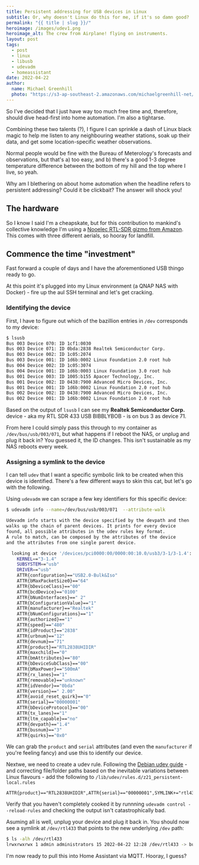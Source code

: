 ```yaml
---
title: Persistent addressing for USB devices in Linux
subtitle: Or, why doesn't Linux do this for me, if it's so damn good?
permalink: "{{ title | slug }}/"
heroimage: /images/udev1.png
heroimage_alt: The crew from Airplane! flying on instruments.
layout: post
tags:
  - post
  - linux
  - libusb
  - udevadm
  - homeassistant
date: 2022-04-22
author: 
  name: Michael Greenhill
  photo: "https://s3-ap-southeast-2.amazonaws.com/michaelgreenhill-net/cdn/2020/02/download.png"
---
```


So I've decided that I just have way too much free time and, therefore, should dive head-first into home automation. I'm also a tightarse.

Combining these two talents (?), I figure I can sprinkle a dash of Linux black magic to help me listen to any neighbouring weather stations, soak up their data, and get some location-specific weather observations.

Normal people would be fine with the Bureau of Meterology's forecasts and observations, but that's a) too easy, and b) there's a good 1-3 degree temperature difference between the bottom of my hill and the top where I live, so yeah.

Why am I blethering on about home automation when the headline refers to persistent addressing? Could it be clickbait? The answer will shock you!

## The hardware

So I know I said I'm a cheapskate, but for this contribution to mankind's collective knowledge I'm using a [Nooelec RTL-SDR gizmo from Amazon](https://www.amazon.com.au/gp/product/B01GDN1T4S/ref=ppx_yo_dt_b_asin_title_o00_s00?ie=UTF8&psc=1). This comes with three different aerials, so hooray for landfill.

## Commence the time "investment"

Fast forward a couple of days and I have the aforementioned USB thingo ready to go.

At this point it's plugged into my Linux environment (a QNAP NAS with Docker) - fire up the aul SSH terminal and let's get cracking.

### Identifying the device

First, I have to figure out which of the bazillion entries in `/dev` corresponds to my device:

``` bash
$ lsusb
Bus 003 Device 070: ID 1cf1:0030
Bus 003 Device 071: ID 0bda:2838 Realtek Semiconductor Corp.
Bus 003 Device 002: ID 1c05:2074
Bus 003 Device 001: ID 1d6b:0002 Linux Foundation 2.0 root hub
Bus 004 Device 002: ID 1c05:3074
Bus 004 Device 001: ID 1d6b:0003 Linux Foundation 3.0 root hub
Bus 001 Device 003: ID 1005:b155 Apacer Technology, Inc.
Bus 001 Device 002: ID 0438:7900 Advanced Micro Devices, Inc.
Bus 001 Device 001: ID 1d6b:0002 Linux Foundation 2.0 root hub
Bus 002 Device 002: ID 0438:7900 Advanced Micro Devices, Inc.
Bus 002 Device 001: ID 1d6b:0002 Linux Foundation 2.0 root hub
```

Based on the output of `lsusb` I can see my **Realtek Semiconductor Corp.** device - aka my RTL SDR 433 USB BIBBLYBOB - is on bus 3 as device 71.

From here I could simply pass this through to my container as `/dev/bus/usb/003/071`, but what happens if I reboot the NAS, or unplug and plug it back in? You guessed it, the ID changes. This isn't sustainable as my NAS reboots every week.

### Assigning a symlink to the device

I can tell `udev` that I want a specific symbolic link to be created when this device is identified. There's a few different ways to skin this cat, but let's go with the following.

Using `udevadm` we can scrape a few key identifiers for this specific device:

``` bash
$ udevadm info --name=/dev/bus/usb/003/071  --attribute-walk

Udevadm info starts with the device specified by the devpath and then
walks up the chain of parent devices. It prints for every device
found, all possible attributes in the udev rules key format.
A rule to match, can be composed by the attributes of the device
and the attributes from one single parent device.

  looking at device '/devices/pci0000:00/0000:00:10.0/usb3/3-1/3-1.4':
    KERNEL=="3-1.4"
    SUBSYSTEM=="usb"
    DRIVER=="usb"
    ATTR{configuration}=="USB2.0-Bulk&Iso"
    ATTR{bMaxPacketSize0}=="64"
    ATTR{bDeviceClass}=="00"
    ATTR{bcdDevice}=="0100"
    ATTR{bNumInterfaces}==" 2"
    ATTR{bConfigurationValue}=="1"
    ATTR{manufacturer}=="Realtek"
    ATTR{bNumConfigurations}=="1"
    ATTR{authorized}=="1"
    ATTR{speed}=="480"
    ATTR{idProduct}=="2838"
    ATTR{urbnum}=="12"
    ATTR{devnum}=="71"
    ATTR{product}=="RTL2838UHIDIR"
    ATTR{maxchild}=="0"
    ATTR{bmAttributes}=="80"
    ATTR{bDeviceSubClass}=="00"
    ATTR{bMaxPower}=="500mA"
    ATTR{rx_lanes}=="1"
    ATTR{removable}=="unknown"
    ATTR{idVendor}=="0bda"
    ATTR{version}==" 2.00"
    ATTR{avoid_reset_quirk}=="0"
    ATTR{serial}=="00000001"
    ATTR{bDeviceProtocol}=="00"
    ATTR{tx_lanes}=="1"
    ATTR{ltm_capable}=="no"
    ATTR{devpath}=="1.4"
    ATTR{busnum}=="3"
    ATTR{quirks}=="0x0"
```

We can grab the `product` and `serial` attributes (and even the `manufacturer` if you're feeling fancy) and use this to identify our device.

Nextwe, we need to create a udev rule. Following the [Debian udev guide](https://wiki.debian.org/udev) - and correcting file/folder paths based on the inevitable variations between Linux flavours - add the following to `/lib/udev/rules.d/z21_persistent-local.rules`

```
ATTR{product}=="RTL2838UHIDIR",ATTR{serial}=="00000001",SYMLINK+="rtl433"
```

Verify that you haven't completely cooked it by runnning `udevadm control --reload-rules` and checking the output isn't catastrophically bad.

Asuming all is well, unplug your device and plug it back in. You should now see a symlink at `/dev/rtl433` that points to the new underlying `/dev` path:

``` bash
$ ls -alh /dev/rtl433
lrwxrwxrwx 1 admin administrators 15 2022-04-22 12:28 /dev/rtl433 -> bus/usb/003/071
```

I'm now ready to pull this into Home Assistant via MQTT. Hooray, I guess?